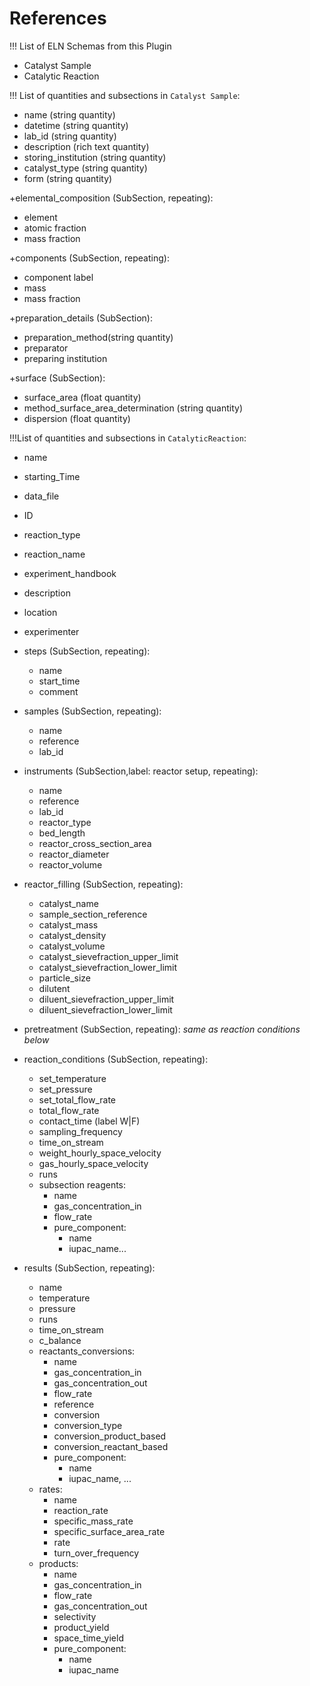 # References

!!! List of ELN Schemas from this Plugin
- Catalyst Sample
- Catalytic Reaction


!!! List of quantities and subsections in `Catalyst Sample`:
- name (string quantity)
- datetime (string quantity)
- lab_id (string quantity)
- description (rich text quantity)
- storing_institution (string quantity)
- catalyst_type (string quantity)
- form (string quantity)

+elemental_composition (SubSection, repeating):
- element
- atomic fraction
- mass fraction

+components (SubSection, repeating):
- component label
- mass
- mass fraction

+preparation_details (SubSection):
- preparation_method(string quantity)
- preparator
- preparing institution

+surface (SubSection):
- surface_area (float quantity)
- method_surface_area_determination (string quantity)
- dispersion (float quantity)

!!!List of quantities and subsections in `CatalyticReaction`:
- name
- starting_Time
- data_file
- ID
- reaction_type
- reaction_name
- experiment_handbook
- description
- location
- experimenter

- steps (SubSection, repeating):
    - name
    - start_time
    - comment

- samples (SubSection, repeating):
    - name
    - reference
    - lab_id

- instruments (SubSection,label: reactor setup, repeating):
    - name
    - reference
    - lab_id
    - reactor_type
    - bed_length
    - reactor_cross_section_area
    - reactor_diameter
    - reactor_volume

- reactor_filling (SubSection, repeating):
    - catalyst_name
    - sample_section_reference
    - catalyst_mass
    - catalyst_density
    - catalyst_volume
    - catalyst_sievefraction_upper_limit
    - catalyst_sievefraction_lower_limit
    - particle_size
    - dilutent
    - diluent_sievefraction_upper_limit
    - diluent_sievefraction_lower_limit

- pretreatment (SubSection, repeating):
    *same as reaction conditions below*

- reaction_conditions (SubSection, repeating):
    - set_temperature
    - set_pressure
    - set_total_flow_rate
    - total_flow_rate
    - contact_time (label W|F)
    - sampling_frequency
    - time_on_stream
    - weight_hourly_space_velocity
    - gas_hourly_space_velocity
    - runs
    - subsection reagents:
        - name
        - gas_concentration_in
        - flow_rate
        - pure_component:
            - name
            - iupac_name...

- results (SubSection, repeating):
    - name
    - temperature
    - pressure
    - runs
    - time_on_stream
    - c_balance
    - reactants_conversions:
        - name
        - gas_concentration_in
        - gas_concentration_out
        - flow_rate
        - reference
        - conversion
        - conversion_type
        - conversion_product_based
        - conversion_reactant_based
        - pure_component:
            - name
            - iupac_name, ...
    - rates:
        - name
        - reaction_rate
        - specific_mass_rate
        - specific_surface_area_rate
        - rate
        - turn_over_frequency
    - products:
        - name
        - gas_concentration_in
        - flow_rate
        - gas_concentration_out
        - selectivity
        - product_yield
        - space_time_yield
        - pure_component:
            - name
            - iupac_name
